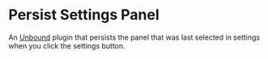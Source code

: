 # Persist Settings Panel

An [Unbound](https://github.com/unbound-mod/) plugin that persists the panel that was last selected in settings when you click the settings button.
